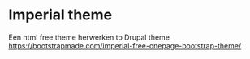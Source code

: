 # Imperial theme
Een html free theme herwerken to Drupal theme https://bootstrapmade.com/imperial-free-onepage-bootstrap-theme/

